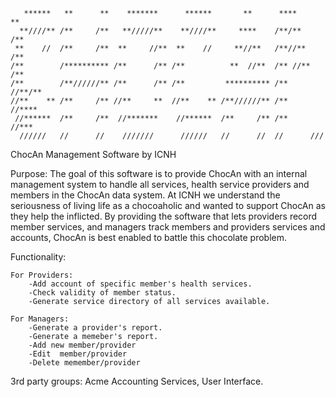 ```
   ******   **      **    *******      ******       **      ****     **
  **////** /**     /**   **/////**    **////**     ****    /**/**   /**
 **    //  /**     /**  **     //**  **    //     **//**   /**//**  /**
/**        /********** /**      /** /**          **  //**  /** //** /**
/**        /**//////** /**      /** /**         ********** /**  //**/**
//**    ** /**     /** //**     **  //**    ** /**//////** /**   //****
 //******  /**     /**  //*******    //******  /**     /** /**    //***
  //////   //      //    ///////      //////   //      //  //      /// 
```

ChocAn Management Software by ICNH 

Purpose: 
The goal of this software is to provide ChocAn with an internal management system to handle all services, health service providers and members in the ChocAn data system. At ICNH we understand the seriousness of living life as a chocoaholic and wanted to support ChocAn as they help the inflicted. By providing the software that lets providers record member services, and managers track members and providers services and accounts, ChocAn is best enabled to battle this chocolate problem. 

Functionality: 

	For Providers: 
		-Add account of specific member's health services. 
		-Check validity of member status. 
		-Generate service directory of all services available. 	

	For Managers: 
		-Generate a provider's report. 
		-Generate a memeber's report. 
		-Add new member/provider
		-Edit  member/provider
		-Delete memember/provider


3rd party groups: Acme Accounting Services, User Interface.  
